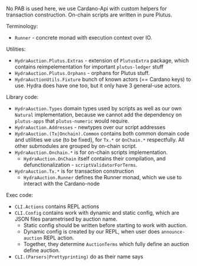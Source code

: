 No PAB is used here, we use Cardano-Api with custom helpers
for transaction construction. On-chain scripts are written
in pure Plutus.

Terminology:

* `Runner` - concrete monad with execution context over IO.

Utilities:

* `HydraAuction.Plutus.Extras` - extension of `PlutusExtra` package,
   which contains reimpelementation for important `plutus-ledger` stuff
* `HydraAuction.Plutus.Orphans` - orphans for Plutus stuff.
* `HydraAuctionUtils.Fixture` bunch of known actors (== Cardano keys) to use.
   Hydra does have one too, but it only have 3 general-use actors.

Library code:

* `HydraAuction.Types` domain types used by scripts
   as well as  our own `Natural` implementation,
   because we cannot add the dependency on `plutus-apps`
   that `plutus-numeric` would require.
* `HydraAuction.Addresses` - newtypes over our script addresses
* `HydraAuction.(Tx|Onchain).Common` contains both common domain code
   and utilities we use (to be fixed),
   for `Tx.*` or `OnChain.*` respectfully.
   All other submodules are grouped by on-chain script.
* `HydraAuction.Onchain.*` is for on-chain scripts implementation.
    * `HydraAuction.OnChain` itself contains their compilation,
       and defunctionalization - `scriptValidatorForTerms`.
* `HydraAuction.Tx.*` is for transaction construction
    * `HydraAuction.Runner` defines the Runner monad, which we use to interact with the Cardano-node

Exec code:

* `CLI.Actions` contains REPL actions
* `CLI.Config` contains work with dynamic and static config,
   which are JSON files parametrised by auction name.
    * Static config should be written before starting to work
     with auction.
    * Dynamic config is created by our REPL, when user does
      `announce-auction` REPL action.
    * Together, they determine `AuctionTerms` which fully define an auction
      define auction.
* `CLI.(Parsers|Prettyprinting)` do as their name says
